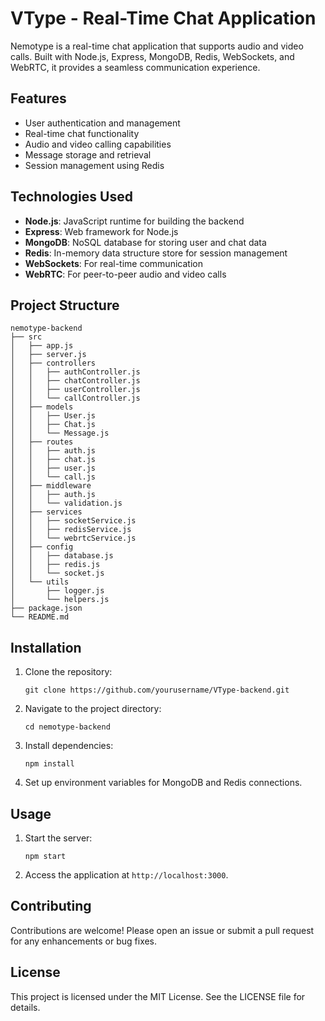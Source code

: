 # VType - Real-Time Chat Application

Nemotype is a real-time chat application that supports audio and video calls. Built with Node.js, Express, MongoDB, Redis, WebSockets, and WebRTC, it provides a seamless communication experience.

## Features

- User authentication and management
- Real-time chat functionality
- Audio and video calling capabilities
- Message storage and retrieval
- Session management using Redis

## Technologies Used

- **Node.js**: JavaScript runtime for building the backend
- **Express**: Web framework for Node.js
- **MongoDB**: NoSQL database for storing user and chat data
- **Redis**: In-memory data structure store for session management
- **WebSockets**: For real-time communication
- **WebRTC**: For peer-to-peer audio and video calls

## Project Structure

```
nemotype-backend
├── src
│   ├── app.js
│   ├── server.js
│   ├── controllers
│   │   ├── authController.js
│   │   ├── chatController.js
│   │   ├── userController.js
│   │   └── callController.js
│   ├── models
│   │   ├── User.js
│   │   ├── Chat.js
│   │   └── Message.js
│   ├── routes
│   │   ├── auth.js
│   │   ├── chat.js
│   │   ├── user.js
│   │   └── call.js
│   ├── middleware
│   │   ├── auth.js
│   │   └── validation.js
│   ├── services
│   │   ├── socketService.js
│   │   ├── redisService.js
│   │   └── webrtcService.js
│   ├── config
│   │   ├── database.js
│   │   ├── redis.js
│   │   └── socket.js
│   └── utils
│       ├── logger.js
│       └── helpers.js
├── package.json
└── README.md
```

## Installation

1. Clone the repository:
   ```
   git clone https://github.com/yourusername/VType-backend.git
   ```
2. Navigate to the project directory:
   ```
   cd nemotype-backend
   ```
3. Install dependencies:
   ```
   npm install
   ```
4. Set up environment variables for MongoDB and Redis connections.

## Usage

1. Start the server:
   ```
   npm start
   ```
2. Access the application at `http://localhost:3000`.

## Contributing

Contributions are welcome! Please open an issue or submit a pull request for any enhancements or bug fixes.

## License

This project is licensed under the MIT License. See the LICENSE file for details.